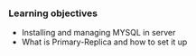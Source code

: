 ### Learning objectives

- Installing and managing MYSQL in server
- What is Primary-Replica and how to set it up